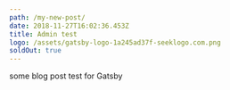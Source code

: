 ```yaml
---
path: /my-new-post/
date: 2018-11-27T16:02:36.453Z
title: Admin test
logo: /assets/gatsby-logo-1a245ad37f-seeklogo.com.png
soldOut: true
---
```

some blog post test for Gatsby
